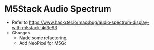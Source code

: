 # M5Stack Audio Spectrum

- Refer to https://www.hackster.io/macsbug/audio-spectrum-display-with-m5stack-4d3e93
- Changes
    - Made some refactoring.
    - Add NeoPixel for M5Go
